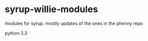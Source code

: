 # syrup-willie-modules
modules for syrup.  mostly updates of the ones in the phenny repo

python 3.3
